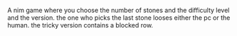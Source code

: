 A nim game where you choose the number of stones and the difficulty level and the version.
the one who picks the last stone looses either the pc or the human.
the tricky version contains a blocked row.
